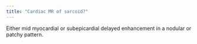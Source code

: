 ```yaml
---
title: "Cardiac MR of sarcoid?"
---
```

Either mid myocardial or subepicardial delayed enhancement in a nodular or patchy pattern.

